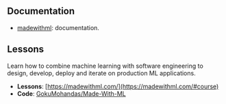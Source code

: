 ## Documentation

- [madewithml](madewithml/data.md): documentation.

## Lessons

Learn how to combine machine learning with software engineering to design, develop, deploy and iterate on production ML applications.

- **Lessons**: [https://madewithml.com/](https://madewithml.com/#course)
- **Code**: [GokuMohandas/Made-With-ML](https://github.com/GokuMohandas/Made-With-ML)
